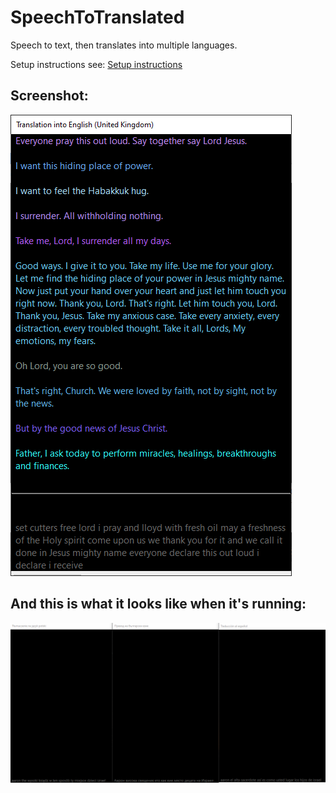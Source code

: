 # SpeechToTranslated

Speech to text, then translates into multiple languages.

Setup instructions see: [Setup instructions](instructions/Setting%20up%20Microsoft%20Speech%20To%20Text.md)

## Screenshot:

![](Instructions/Screenshot.png)

## And this is what it looks like when it's running:

![](Instructions/Demo.gif)
